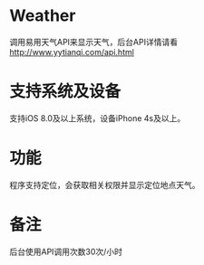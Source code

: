 # Weather
调用易用天气API来显示天气，后台API详情请看 http://www.yytianqi.com/api.html

# 支持系统及设备
支持iOS 8.0及以上系统，设备iPhone 4s及以上。

# 功能
程序支持定位，会获取相关权限并显示定位地点天气。

# 备注
后台使用API调用次数30次/小时
